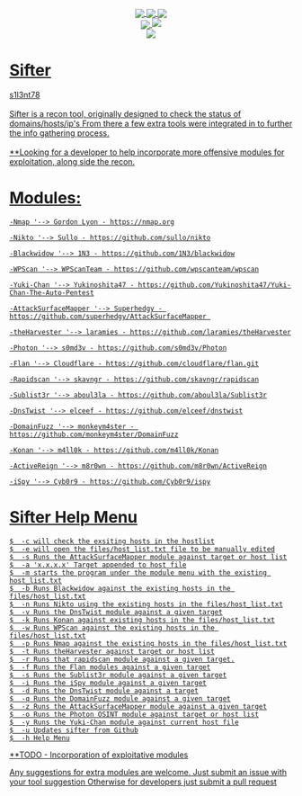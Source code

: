 <p align="center">
 <img src="https://github.com/s1l3n7h0s7/sifter/blob/master/.vs/sifter.png" alt="" />
</p>

<p align="center">
  <a href="#"><img align="center" src="https://img.shields.io/github/issues/s1l3n7h0s7/sifter"</a> 
  <a href="#"><img align="center" src="https://img.shields.io/github/forks/s1l3n7h0s7/sifter"</a>
  <a href="#"><img align="center" src="https://img.shields.io/github/stars/s1l3n7h0s7/sifter"</a>
<br>
  <a href="#"><img align="center" src="https://img.shields.io/badge/Version-1.5(Stable)-yellowgreen"</a>
  <a href="#"><img align="centre" src="https://img.shields.io/badge/Build-Emerald-brightgreen"</a>
<br>
	 <a href="#"><img align="center" src="https://img.shields.io/badge/Author-s1l3nt78-yellowgreen"</a>
</p>

# Sifter
s1l3nt78
<br>
<br>
Sifter is a recon tool, originally designed to check the status of domains/hosts/ip's
From there a few extra tools were integrated in to further the info gathering process.
<br>
<br>
**Looking for a developer to help incorporate more offensive modules for exploitation, along side the recon.
<br>
# Modules:

	-Nmap '--> Gordon Lyon - https://nmap.org

	-Nikto '--> Sullo - https://github.com/sullo/nikto

	-Blackwidow '--> 1N3 - https://github.com/1N3/blackwidow

	-WPScan '--> WPScanTeam - https://github.com/wpscanteam/wpscan

	-Yuki-Chan '--> Yukinoshita47 - https://github.com/Yukinoshita47/Yuki-Chan-The-Auto-Pentest
	
	-AttackSurfaceMapper '--> Superhedgy - https://github.com/superhedgy/AttackSurfaceMapper 
	
	-theHarvester '--> laramies - https://github.com/laramies/theHarvester
	
	-Photon '--> s0md3v - https://github.com/s0md3v/Photon
	
	-Flan '--> Cloudflare - https://github.com/cloudflare/flan.git
	
	-Rapidscan '--> skavngr - https://github.com/skavngr/rapidscan
	
	-Sublist3r '--> aboul3la - https://github.com/aboul3la/Sublist3r
	
	-DnsTwist '--> elceef - https://github.com/elceef/dnstwist

	-DomainFuzz '--> monkeym4ster - https://github.com/monkeym4ster/DomainFuzz
	
	-Konan '--> m4ll0k - https://github.com/m4ll0k/Konan

	-ActiveReign '--> m8r0wn - https://github.com/m8r0wn/ActiveReign

	-iSpy '--> Cyb0r9 - https://github.com/Cyb0r9/ispy
	
	

# Sifter Help Menu


	$  -c will check the exsiting hosts in the hostlist
	$  -e will open the files/host_list.txt file to be manually edited
 	$  -s Runs the AttackSurfaceMapper module against target or host list
	$  -a 'x.x.x.x' Target appended to host file
	$  -m starts the program under the module menu with the existing host_list.txt
	$  -b Runs Blackwidow against the existing hosts in the files/host_list.txt
	$  -n Runs Nikto using the existing hosts in the files/host_list.txt
	$  -v Runs the DnsTwist module against a given target
 	$  -k Runs Konan against existing hosts in the files/host_list.txt
	$  -w Runs WPScan against the existing hosts in the files/host_list.txt
	$  -p Runs Nmap against the existing hosts in the files/host_list.txt
	$  -t Runs theHarvester against target or host list
	$  -r Runs that rapidscan module against a given target.
	$  -f Runs the Flan modules against a given target
	$  -s Runs the Sublist3r module against a given target
	$  -i Runs the iSpy module against a given target
	$  -d Runs the DnsTwist module against a target
	$  -q Runs the DomainFuzz module against a given target
	$  -z Runs the AttackSurfaceMapper module against a given target
	$  -o Runs the Photon OSINT module against target or host list
	$  -y Runs the Yuki-Chan module against current host file
	$  -u Updates sifter from Github
 	$  -h Help Menu
	 
**TODO 
	- Incorporation of exploitative modules
	
Any suggestions for extra modules are welcome.
Just submit an issue with your tool suggestion
Otherwise for developers just submit a pull request 

